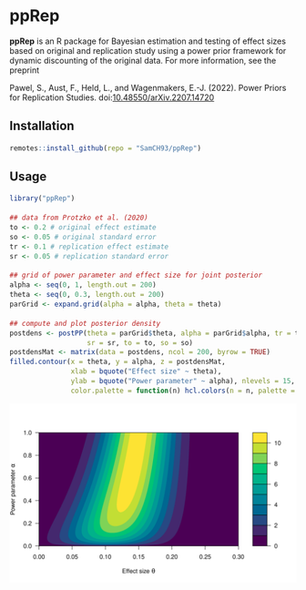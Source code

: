 # ppRep

**ppRep** is an R package for Bayesian estimation and testing of effect sizes
based on original and replication study using a power prior framework for
dynamic discounting of the original data. For more information, see the preprint

Pawel, S., Aust, F., Held, L., and Wagenmakers, E.-J. (2022). Power Priors for
  Replication Studies.
  doi:[10.48550/arXiv.2207.14720](https://doi.org/10.48550/arXiv.2207.14720)

## Installation

```r
remotes::install_github(repo = "SamCH93/ppRep")
```

## Usage

``` r
library("ppRep")

## data from Protzko et al. (2020)
to <- 0.2 # original effect estimate
so <- 0.05 # original standard error
tr <- 0.1 # replication effect estimate
sr <- 0.05 # replication standard error

## grid of power parameter and effect size for joint posterior
alpha <- seq(0, 1, length.out = 200)
theta <- seq(0, 0.3, length.out = 200)
parGrid <- expand.grid(alpha = alpha, theta = theta)

## compute and plot posterior density
postdens <- postPP(theta = parGrid$theta, alpha = parGrid$alpha, tr = tr,
                   sr = sr, to = to, so = so)
postdensMat <- matrix(data = postdens, ncol = 200, byrow = TRUE)
filled.contour(x = theta, y = alpha, z = postdensMat,
               xlab = bquote("Effect size" ~ theta),
               ylab = bquote("Power parameter" ~ alpha), nlevels = 15,
               color.palette = function(n) hcl.colors(n = n, palette = "viridis"))
```
![Plot of joint posterior distribution of power parameter and effect size.](posterior.png)

